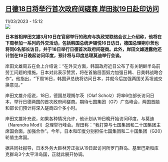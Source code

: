 <!--1678544103000-->
[日德18日将举行首次政府间磋商 岸田拟19日赴印访问](https://www.rfi.fr/cn/%E5%9B%BD%E9%99%85/20230311-%E6%97%A5%E5%BE%B718%E6%97%A5%E5%B0%86%E4%B8%BE%E8%A1%8C%E9%A6%96%E6%AC%A1%E6%94%BF%E5%BA%9C%E9%97%B4%E7%A3%8B%E5%95%86-%E5%B2%B8%E7%94%B0%E6%8B%9F19%E6%97%A5%E8%B5%B4%E5%8D%B0%E8%AE%BF%E9%97%AE)
------

<div>11/03/2023 - 15:12</div><img src="https://s.rfi.fr/media/display/5a684c6a-c013-11ed-9679-005056a90284/w:1280/p:16x9/Capture-1470.JPG"><p><strong>日本首相岸田文雄3月10日在官邸举行的政府与执政党联络会议上介绍称，他将在下周参加一系列的外交活动，包括韩国总统尹锡悦16日访日，德国总理朔尔茨也将同6名部长访日，并于18日举行日德首次政府间磋商。此外，岸田文雄透露他还计划在19日晚起访问印度，预计将与印度总理莫迪举行会谈。                    </strong></p><div><p><span><span><span><span>岸田文雄周五在会上介绍说：“在外交方面，韩国政府近日公布了有关朝鲜半岛前劳工问题的措施。</span><span>日本对此表示赞赏，将在首脑层面努力加强日韩、日美韩战略合作”。他指出，“下周</span>16<span>日，韩国尹总统将访问日本，并就今后加强两国关系坦诚交换意见。”</span></span></span></span></p><p><span><span><span><span>岸田文雄介绍说，</span>18<span>日，德国总理</span><span>朔尔</span><span>茨（</span><span>Olaf Scholz）</span><span>将率</span>6<span>位部长访问日本，举行日德两国的首次政府间磋商。</span><span>期待七国集团（</span>G7<span>）广岛峰会，两国首脑和部长们预计将深入</span></span></span></span>磋商<span><span><span><span>四个多小时。</span></span></span></span></p><p><span><span><span><span>岸田文雄补充说，如果各种情况允许，他计划从</span>19<span>日晚开始访问印度，与莫迪（Narendra Modī）总理举行峰会。岸田称：“</span><span>我打算与七国集团和二十国集团主席国会面，加强合作”。今年，日本和印度分别担任七国集团和二十国集团（</span>G20<span>）轮值主席国。</span></span></span></span></p><p><span><span><span><span>据共同社报导，</span><span><span><span>日本外务大臣林芳正拟从</span></span></span><span><span><span>19日起访问所罗门群岛<span><span>、</span></span></span></span></span><span><span><span>基里巴斯和库克群</span></span></span><span><span><span>岛</span></span></span><span><span><span>3</span></span></span><span><span><span>个太平洋岛国，正就此展开协调。</span></span></span></span></span></span></p><div data-selfpromo-newsletter></div><div data-selfpromo-app></div></div>
